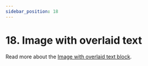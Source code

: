 ```yaml
---
sidebar_position: 18
---
```


# 18. Ιmage with overlaid text

Read more about the [Image with overlaid text block](https://www.google.com/url?q=https://docs.google.com/document/d/1QQa5uvE3TG0TaK-wDjLlK9JXE5Kqy0NSQbwQ6o4UFAg/edit%23heading%3Dh.bb2moa1r1tr3&sa=D&source=editors&ust=1664361389187180&usg=AOvVaw1MRlW56x4cQR3_0Pfy0aMe).